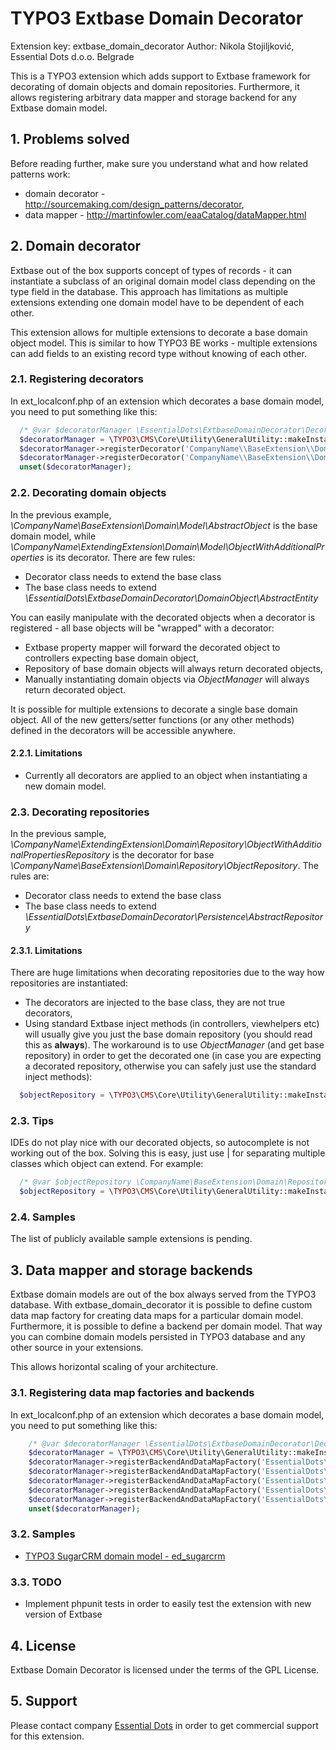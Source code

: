 TYPO3 Extbase Domain Decorator
===========

Extension key: extbase_domain_decorator
Author: Nikola Stojiljković, Essential Dots d.o.o. Belgrade

This is a TYPO3 extension which adds support to Extbase framework for decorating of domain objects and domain repositories. Furthermore, it allows registering arbitrary data mapper and storage backend for any Extbase domain model.

## 1. Problems solved

Before reading further, make sure you understand what and how related patterns work:

* domain decorator - http://sourcemaking.com/design_patterns/decorator,
* data mapper - http://martinfowler.com/eaaCatalog/dataMapper.html

## 2. Domain decorator

Extbase out of the box supports concept of types of records - it can instantiate a subclass of an original domain model class depending on the type field in the database. This approach has limitations as multiple extensions extending one domain model have to be dependent of each other.

This extension allows for multiple extensions to decorate a base domain object model. This is similar to how TYPO3 BE works - multiple extensions can add fields to an existing record type without knowing of each other.

### 2.1. Registering decorators

In ext_localconf.php of an extension which decorates a base domain model, you need to put something like this:

```php
  /* @var $decoratorManager \EssentialDots\ExtbaseDomainDecorator\Decorator\DecoratorManager */
  $decoratorManager = \TYPO3\CMS\Core\Utility\GeneralUtility::makeInstance('EssentialDots\\ExtbaseDomainDecorator\\Decorator\\DecoratorManager');
  $decoratorManager->registerDecorator('CompanyName\\BaseExtension\\Domain\\Model\\AbstractObject', 'CompanyName\\ExtendingExtension\\Domain\\Model\\ObjectWithAdditionalProperties');
  $decoratorManager->registerDecorator('CompanyName\\BaseExtension\\Domain\\Repository\\ObjectRepository', 'CompanyName\\ExtendingExtension\\Domain\\Repository\\ObjectWithAdditionalPropertiesRepository');
  unset($decoratorManager);
```

### 2.2. Decorating domain objects

In the previous example, _\CompanyName\BaseExtension\Domain\Model\AbstractObject_ is the base domain model, while _\CompanyName\ExtendingExtension\Domain\Model\ObjectWithAdditionalProperties_ is its decorator. There are few rules:
* Decorator class needs to extend the base class
* The base class needs to extend _\EssentialDots\ExtbaseDomainDecorator\DomainObject\AbstractEntity_

You can easily manipulate with the decorated objects when a decorator is registered - all base objects will be "wrapped" with a decorator:

* Extbase property mapper will forward the decorated object to controllers expecting base domain object,
* Repository of base domain objects will always return decorated objects,
* Manually instantiating domain objects via _ObjectManager_ will always return decorated object.

It is possible for multiple extensions to decorate a single base domain object. All of the new getters/setter functions (or any other methods) defined in the decorators will be accessible anywhere.

#### 2.2.1. Limitations

* Currently all decorators are applied to an object when instantiating a new domain model.

### 2.3. Decorating repositories

In the previous sample, _\CompanyName\ExtendingExtension\Domain\Repository\ObjectWithAdditionalPropertiesRepository_ is the decorator for base _\CompanyName\BaseExtension\Domain\Repository\ObjectRepository_. The rules are:

* Decorator class needs to extend the base class
* The base class needs to extend _\EssentialDots\ExtbaseDomainDecorator\Persistence\AbstractRepository_

#### 2.3.1. Limitations

There are huge limitations when decorating repositories due to the way how repositories are instantiated:

* The decorators are injected to the base class, they are not true decorators,
* Using standard Extbase inject methods (in controllers, viewhelpers etc) will usually give you just the base domain repository (you should read this as **always**). The workaround is to use _ObjectManager_ (and get base repository) in order to get the decorated one (in case you are expecting a decorated repository, otherwise you can safely just use the standard inject methods):
```php
  $objectRepository = \TYPO3\CMS\Core\Utility\GeneralUtility::makeInstance('TYPO3\\CMS\\Extbase\\Object\\ObjectManager')->get('CompanyName\\BaseExtension\\Domain\\Repository\\ObjectRepository');
```

### 2.3. Tips

IDEs do not play nice with our decorated objects, so autocomplete is not working out of the box. Solving this is easy, just use | for separating multiple classes which object can extend. For example:

```php
  /* @var $objectRepository \CompanyName\BaseExtension\Domain\Repository\ObjectRepository|\CompanyName\ExtendingExtension\Domain\Repository\ObjectWithAdditionalPropertiesRepository */
  $objectRepository = \TYPO3\CMS\Core\Utility\GeneralUtility::makeInstance('TYPO3\\CMS\\Extbase\\Object\\ObjectManager')->get('CompanyName\\BaseExtension\\Domain\\Repository\\ObjectRepository');
```

### 2.4. Samples

The list of publicly available sample extensions is pending.

## 3. Data mapper and storage backends

Extbase domain models are out of the box always served from the TYPO3 database. With extbase_domain_decorator it is possible to define custom data map factory for creating data maps for a particular domain model. Furthermore, it is possible to define a backend per domain model. That way you can combine domain models persisted in TYPO3 database and any other source in your extensions.

This allows horizontal scaling of your architecture.

### 3.1. Registering data map factories and backends

In ext_localconf.php of an extension which decorates a base domain model, you need to put something like this:

```php
	/* @var $decoratorManager \EssentialDots\ExtbaseDomainDecorator\Decorator\DecoratorManager */
	$decoratorManager = \TYPO3\CMS\Core\Utility\GeneralUtility::makeInstance("EssentialDots\\ExtbaseDomainDecorator\\Decorator\\DecoratorManager");
	$decoratorManager->registerBackendAndDataMapFactory('EssentialDots\\EdSugarcrm\\Domain\\Model\\Account', 'EssentialDots\\EdSugarcrm\\Persistence\\Generic\\Backend', 'EssentialDots\\EdSugarcrm\\Persistence\\Mapper\\DataMapFactory');
	$decoratorManager->registerBackendAndDataMapFactory('EssentialDots\\EdSugarcrm\\Domain\\Model\\Email', 'EssentialDots\\EdSugarcrm\\Persistence\\Generic\\Backend', 'EssentialDots\\EdSugarcrm\\Persistence\\Mapper\\DataMapFactory');
	$decoratorManager->registerBackendAndDataMapFactory('EssentialDots\\EdSugarcrm\\Domain\\Model\\EmailAddress', 'EssentialDots\\EdSugarcrm\\Persistence\\Generic\\Backend', 'EssentialDots\\EdSugarcrm\\Persistence\\Mapper\\DataMapFactory');
	$decoratorManager->registerBackendAndDataMapFactory('EssentialDots\\EdSugarcrm\\Domain\\Model\\SupportCase', 'EssentialDots\\EdSugarcrm\\Persistence\\Generic\\Backend', 'EssentialDots\\EdSugarcrm\\Persistence\\Mapper\\DataMapFactory');
	$decoratorManager->registerBackendAndDataMapFactory('EssentialDots\\EdSugarcrm\\Domain\\Model\\User', 'EssentialDots\\EdSugarcrm\\Persistence\\Generic\\Backend', 'EssentialDots\\EdSugarcrm\\Persistence\\Mapper\\DataMapFactory');
	unset($decoratorManager);
```

### 3.2. Samples

* [TYPO3 SugarCRM domain model - ed_sugarcrm](https://github.com/nstojiljkovic/ed_sugarcrm/)

### 3.3. TODO

* Implement phpunit tests in order to easily test the extension with new version of Extbase

## 4. License

Extbase Domain Decorator is licensed under the terms of the GPL License.

## 5. Support

Please contact company [Essential Dots](http://www.essentialdots.com/) in order to get commercial support for this extension.
